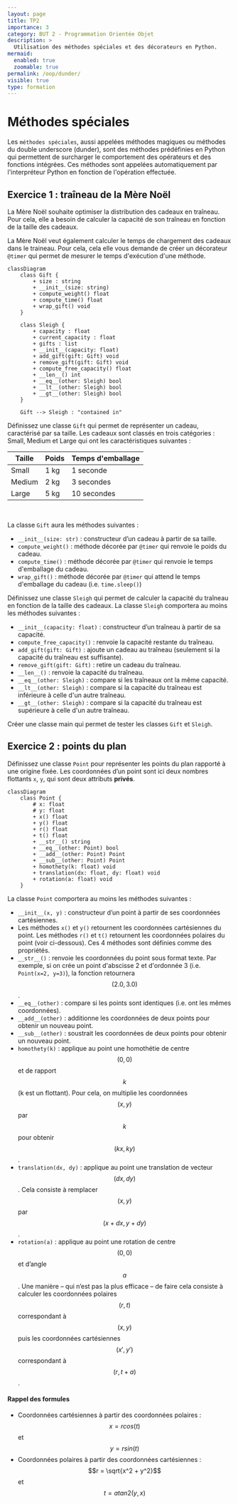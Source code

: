 ```yaml
---
layout: page
title: TP2
importance: 3
category: BUT 2 - Programmation Orientée Objet
description: >
  Utilisation des méthodes spéciales et des décorateurs en Python.
mermaid:
  enabled: true
  zoomable: true
permalink: /oop/dunder/
visible: true
type: formation
---
```


# Méthodes spéciales

Les `méthodes spéciales`, aussi appelées méthodes magiques ou méthodes du double underscore (dunder), sont des méthodes prédéfinies en Python qui permettent de surcharger le comportement des opérateurs et des fonctions intégrées. Ces méthodes sont appelées automatiquement par l'interpréteur Python en fonction de l'opération effectuée.

## Exercice 1 : traîneau de la Mère Noël

La Mère Noël souhaite optimiser la distribution des cadeaux en traîneau. Pour cela, elle a besoin de calculer la capacité de son traîneau en fonction de la taille des cadeaux.

La Mère Noël veut également calculer le temps de chargement des cadeaux dans le traineau. Pour cela, cela elle vous demande de créer un décorateur `@timer` qui permet de mesurer le temps d'exécution d'une méthode.

```mermaid
classDiagram
    class Gift {
        + size : string
        + __init__(size: string)
        + compute_weight() float
        + compute_time() float
        + wrap_gift() void
    }

    class Sleigh {
        + capacity : float
        + current_capacity : float
        + gifts : list
        + __init__(capacity: float)
        + add_gift(gift: Gift) void
        + remove_gift(gift: Gift) void
        + compute_free_capacity() float
        + __len__() int
        + __eq__(other: Sleigh) bool
        + __lt__(other: Sleigh) bool
        + __gt__(other: Sleigh) bool
    }

    Gift --> Sleigh : "contained in"

```

Définissez une classe `Gift` qui permet de représenter un cadeau, caractérisé par sa taille. Les cadeaux sont classés en trois catégories : Small, Medium et Large qui ont les caractéristiques suivantes : 

| Taille | Poids | Temps d'emballage |
|--------|-------|-------------------|
| Small  | 1 kg  | 1 seconde         |
| Medium | 2 kg  | 3 secondes        |
| Large  | 5 kg  | 10 secondes       |

<br>

La classe `Gift` aura les méthodes suivantes :

- `__init__(size: str)` : constructeur d’un cadeau à partir de sa taille.
- `compute_weight()` : méthode décorée par `@timer` qui renvoie le poids du cadeau.
- `compute_time()` : méthode décorée par `@timer` qui renvoie le temps d'emballage du cadeau.
- `wrap_gift()` : méthode décorée par `@timer` qui attend le temps d'emballage du cadeau (i.e. `time.sleep()`)

Définissez une classe `Sleigh` qui permet de calculer la capacité du traîneau en fonction de la taille des cadeaux. La classe `Sleigh` comportera au moins les méthodes suivantes :

- `__init__(capacity: float)` : constructeur d’un traîneau à partir de sa capacité.
- `compute_free_capacity()` : renvoie la capacité restante du traîneau.
- `add_gift(gift: Gift)` : ajoute un cadeau au traîneau (seulement si la capacité du traîneau est suffisante).
- `remove_gift(gift: Gift)` : retire un cadeau du traîneau.
- `__len__()` : renvoie la capacité du traîneau.
- `__eq__(other: Sleigh)` : compare si les traîneaux ont la même capacité.
- `__lt__(other: Sleigh)` : compare si la capacité du traîneau est inférieure à celle d'un autre traîneau.
- `__gt__(other: Sleigh)` : compare si la capacité du traîneau est supérieure à celle d'un autre traîneau.

Créer une classe main qui permet de tester les classes `Gift` et `Sleigh`.

## Exercice 2 : points du plan

Définissez une classe `Point` pour représenter les points du plan rapporté à une origine fixée.
Les coordonnées d’un point sont ici deux nombres flottants `x`, `y`, qui sont deux attributs **privés**.

```mermaid
classDiagram
    class Point {
        # x: float
        # y: float
        + x() float
        + y() float
        + r() float
        + t() float
        + __str__() string
        + __eq__(other: Point) bool
        + __add__(other: Point) Point
        + __sub__(other: Point) Point
        + homothety(k: float) void
        + translation(dx: float, dy: float) void
        + rotation(a: float) void
    }

```

La classe `Point` comportera au moins les méthodes suivantes :

- `__init__(x, y)` : constructeur d’un point à partir de ses coordonnées cartésiennes.
- Les méthodes `x()` et `y()` retournent les coordonnées cartésiennes du point. Les méthodes `r()` et `t()` retournent les coordonnées polaires du point (voir ci-dessous). Ces 4 méthodes sont définies comme des propriétés.
- `__str__()` : renvoie les coordonnées du point sous format texte. Par exemple, si on crée un point d'abscisse 2 et d'ordonnée 3 (i.e. `Point(x=2, y=3)`), la fonction retournera $$(2.0, 3.0)$$.
- `__eq__(other)` : compare si les points sont identiques (i.e. ont les mêmes coordonnées).
- `__add__(other)` : additionne les coordonnées de deux points pour obtenir un nouveau point.
- `__sub__(other)` : soustrait les coordonnées de deux points pour obtenir un nouveau point.
- `homothety(k)` : applique au point une homothétie de centre $$(0, 0)$$ et de rapport $$k$$ (k est un flottant). Pour cela, on multiplie les coordonnées $$(x, y)$$ par $$k$$ pour obtenir $$(kx, ky)$$.
- `translation(dx, dy)` : applique au point une translation de vecteur $$(dx, dy)$$. Cela consiste à remplacer $$(x, y)$$ par $$(x + dx, y + dy)$$.
- `rotation(a)` : applique au point une rotation de centre $$(0, 0)$$ et d’angle $$a$$. Une manière – qui n’est pas la plus efficace – de faire cela consiste à calculer les coordonnées polaires $$(r, t)$$ correspondant à $$(x, y)$$ puis les coordonnées cartésiennes $$(x′, y′)$$ correspondant à $$(r, t + a)$$.

#### Rappel des formules

- Coordonnées cartésiennes à partir des coordonnées polaires : $$x = r cos(t)$$ et $$y = r sin(t)$$
- Coordonnées polaires à partir des coordonnées cartésiennes : $$r = \sqrt{x^2 + y^2}$$ et $$t = atan2(y, x)$$
